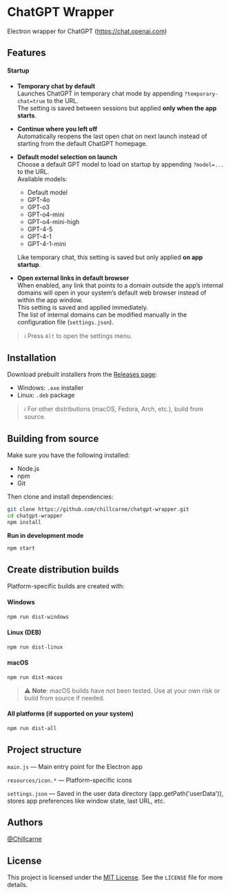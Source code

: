 # ChatGPT Wrapper
Electron wrapper for ChatGPT (https://chat.openai.com)

## Features

#### Startup
- **Temporary chat by default**  
  Launches ChatGPT in temporary chat mode by appending `?temporary-chat=true` to the URL.  
  The setting is saved between sessions but applied **only when the app starts**.

- **Continue where you left off**  
  Automatically reopens the last open chat on next launch instead of starting from the default ChatGPT homepage.

- **Default model selection on launch**  
  Choose a default GPT model to load on startup by appending `?model=...` to the URL.  
  Available models:
  
  - Default model  
  - GPT-4o  
  - GPT-o3  
  - GPT-o4-mini  
  - GPT-o4-mini-high  
  - GPT-4-5  
  - GPT-4-1  
  - GPT-4-1-mini  
  
  Like temporary chat, this setting is saved but only applied **on app startup**.

- **Open external links in default browser**  
  When enabled, any link that points to a domain outside the app’s internal domains will open in your system’s default web browser instead of within the app window.  
  This setting is saved and applied immediately.  
  The list of internal domains can be modified manually in the configuration file (`settings.json`).

> ℹ️ Press `Alt` to open the settings menu.

## Installation

Download prebuilt installers from the [Releases page](https://github.com/chillcarne/chatgpt-wrapper/releases):

- Windows: `.exe` installer
- Linux: `.deb` package

> ℹ️ For other distributions (macOS, Fedora, Arch, etc.), build from source.

## Building from source

Make sure you have the following installed:

- Node.js
- npm
- Git

Then clone and install dependencies:

```bash
git clone https://github.com/chillcarne/chatgpt-wrapper.git
cd chatgpt-wrapper
npm install
```

**Run in development mode**

```bash
npm start
```

## Create distribution builds

Platform-specific builds are created with:


#### Windows
```bash
npm run dist-windows
```

#### Linux (DEB)
```bash
npm run dist-linux
```

#### macOS
```bash
npm run dist-macos
```
> ⚠️ **Note**: macOS builds have not been tested. Use at your own risk or build from source if needed.

#### All platforms (if supported on your system)
```bash
npm run dist-all
```

## Project structure

`main.js` — Main entry point for the Electron app

`resources/icon.*` — Platform-specific icons

`settings.json` — Saved in the user data directory (app.getPath('userData')), stores app preferences like window state, last URL, etc.

## Authors

[@Chillcarne](https://github.com/chillcarne/chatgpt-wrapper)
## License

This project is licensed under the [MIT License](https://choosealicense.com/licenses/mit/). See the `LICENSE` file for more details.
